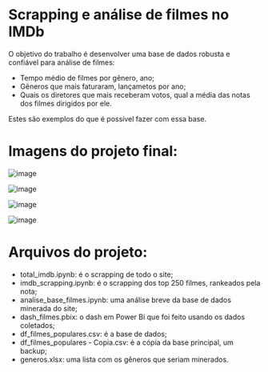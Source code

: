 # Scrapping e análise de filmes no IMDb
O objetivo do trabalho é desenvolver uma base de dados robusta e confiável para análise de filmes: 
* Tempo médio de filmes por gênero, ano;
* Gêneros que mais faturaram, lançametos por ano;
* Quais os diretores que mais receberam votos, qual a média das notas dos filmes dirigidos por ele.

Estes são exemplos do que é possível fazer com essa base.

# Imagens do projeto final:
![image](https://user-images.githubusercontent.com/48841448/133701486-3c71b9cc-db29-42e4-901a-b3b3bb73962b.png)

![image](https://user-images.githubusercontent.com/48841448/133701519-f727cc77-9486-4ce9-996b-d60d785ab91f.png)

![image](https://user-images.githubusercontent.com/48841448/133701526-47d73d71-1525-4082-8874-25d114fd4c9b.png)

![image](https://user-images.githubusercontent.com/48841448/133701535-84322498-baf3-4a47-b497-e07d03ac5726.png)

# Arquivos do projeto: 
* total_imdb.ipynb: é o scrapping de todo o site;
* imdb_scrapping.ipynb: é o scrapping dos top 250 filmes, rankeados pela nota;
* analise_base_filmes.ipynb: uma análise breve da base de dados minerada do site;
* dash_filmes.pbix: o dash em Power Bi que foi feito usando os dados coletados;
* df_filmes_populares.csv: é a base de dados;
* df_filmes_populares - Copia.csv: é a cópia da base principal, um backup;
* generos.xlsx: uma lista com os gêneros que seriam minerados.














